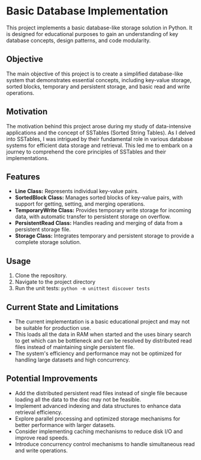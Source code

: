# Basic Database Implementation

This project implements a basic database-like storage solution in Python. It is designed for educational purposes to gain an understanding of key database concepts, design patterns, and code modularity.

## Objective

The main objective of this project is to create a simplified database-like system that demonstrates essential concepts, including key-value storage, sorted blocks, temporary and persistent storage, and basic read and write operations.

## Motivation

The motivation behind this project arose during my study of data-intensive applications and the concept of SSTables (Sorted String Tables). As I delved into SSTables, I was intrigued by their fundamental role in various database systems for efficient data storage and retrieval. This led me to embark on a journey to comprehend the core principles of SSTables and their implementations.

## Features

- **Line Class:** Represents individual key-value pairs.
- **SortedBlock Class:** Manages sorted blocks of key-value pairs, with support for getting, setting, and merging operations.
- **TemporaryWrite Class:** Provides temporary write storage for incoming data, with automatic transfer to persistent storage on overflow.
- **PersistentRead Class:** Handles reading and merging of data from a persistent storage file.
- **Storage Class:** Integrates temporary and persistent storage to provide a complete storage solution.

## Usage

1. Clone the repository.
2. Navigate to the project directory
3. Run the unit tests: `python -m unittest discover tests`

## Current State and Limitations

- The current implementation is a basic educational project and may not be suitable for production use.
- This loads all the data in RAM when started and the uses binary search to get which can be bottleneck and can be resolved by distributed read files instead of maintaining single persistent file.
- The system's efficiency and performance may not be optimized for handling large datasets and high concurrency.

## Potential Improvements

- Add the distributed persistent read files instead of single file because loading all the data to the disc may not be feasible.
- Implement advanced indexing and data structures to enhance data retrieval efficiency.
- Explore parallel processing and optimized storage mechanisms for better performance with larger datasets.
- Consider implementing caching mechanisms to reduce disk I/O and improve read speeds.
- Introduce concurrency control mechanisms to handle simultaneous read and write operations.
